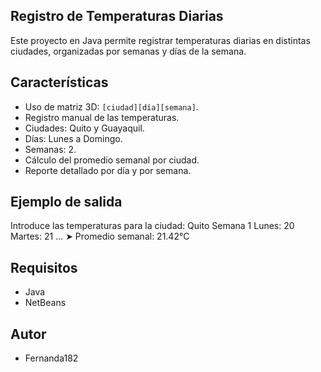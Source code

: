 ##  Registro de Temperaturas Diarias
Este proyecto en Java permite registrar temperaturas diarias en distintas ciudades, organizadas por semanas y días de la semana.  

##  Características
- Uso de matriz 3D: `[ciudad][día][semana]`.
- Registro manual de las temperaturas.
- Ciudades: Quito y Guayaquil.
- Días: Lunes a Domingo.
- Semanas: 2.
- Cálculo del promedio semanal por ciudad.
- Reporte detallado por día y por semana.

##  Ejemplo de salida

Introduce las temperaturas para la ciudad: Quito
Semana 1
Lunes: 20
Martes: 21
...
➤ Promedio semanal: 21.42°C

##  Requisitos
- Java 
- NetBeans 

## Autor
- Fernanda182
